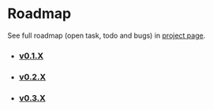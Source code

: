 # Roadmap
See full roadmap (open task, todo and bugs) in [project page](https://github.com/social-manager-tools/twitter-bot.js/projects?query=is%3Aopen+sort%3Aname-asc).
* ### [v0.1.X](https://github.com/social-manager-tools/twitter-bot.js/projects/1)
* ### [v0.2.X](https://github.com/social-manager-tools/twitter-bot.js/projects/2)
* ### [v0.3.X](https://github.com/social-manager-tools/twitter-bot.js/projects/3)
